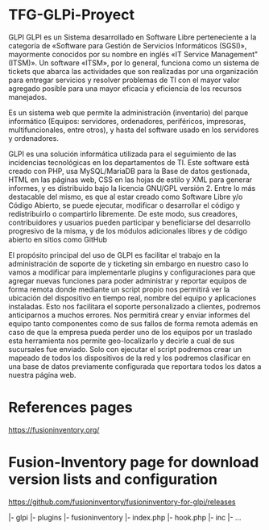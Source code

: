 # TFG-GLPi-Proyect
GLPI
GLPI es un Sistema desarrollado en Software Libre perteneciente a la categoría de «Software para Gestión de Servicios Informáticos (SGSI)», mayormente conocidos por su nombre en inglés «IT Service Management" (ITSM)». Un software «ITSM», por lo general, funciona como un sistema de tickets que abarca las actividades que son realizadas por una organización para entregar servicios y resolver problemas de TI con el mayor valor agregado posible para una mayor eficacia y eficiencia de los recursos manejados.

Es un sistema web que permite la administración (inventario) del parque informático (Equipos: servidores, ordenadores, periféricos, impresoras, multifuncionales, entre otros), y hasta del software usado en los servidores y ordenadores.

GLPI es una solución informática utilizada para el seguimiento de las incidencias tecnológicas en los departamentos de TI. Este software está creado con PHP, usa MySQL/MariaDB para la Base de datos gestionada, HTML en las páginas web, CSS en las hojas de estilo y XML para generar informes, y es distribuido bajo la licencia GNU/GPL versión 2.
Entre lo más destacable del mismo, es que al estar creado como Software Libre y/o Código Abierto, se puede ejecutar, modificar o desarrollar el código y redistribuirlo o compartirlo libremente. De este modo, sus creadores, contribuidores y usuarios pueden participar y beneficiarse del desarrollo progresivo de la misma, y de los módulos adicionales libres y de código abierto en sitios como GitHub

El propósito principal del uso de GLPI es facilitar el trabajo en la administración de soporte de y ticketing sin embargo en nuestro caso lo vamos a modificar para implementarle plugins y configuraciones para que agregar nuevas funciones para poder administrar y reportar equipos de forma remota donde mediante un script propio nos permitirá ver la ubicación del dispositivo en tiempo real, nombre del equipo y aplicaciones instaladas. Esto nos facilitara el soporte personalizado a clientes, podremos anticiparnos a muchos errores.
Nos permitirá crear y enviar informes del equipo tanto componentes como de sus fallos de forma remota además en caso de que la empresa pueda perder uno de los equipos por un traslado esta herramienta nos permite geo-localizarlo y decirle a cual de sus sucursales fue enviado. 
Solo con ejecutar el script podremos crear un mapeado de todos los dispositivos de la red y los podremos clasificar en una base de datos previamente configurada que reportara todos los datos a nuestra página web.


# References pages 

https://fusioninventory.org/

# Fusion-Inventory page for download version lists and configuration
https://github.com/fusioninventory/fusioninventory-for-glpi/releases

|- glpi
   |- plugins
      |- fusioninventory
         |- index.php
         |- hook.php
         |- inc
         |- ...
      
